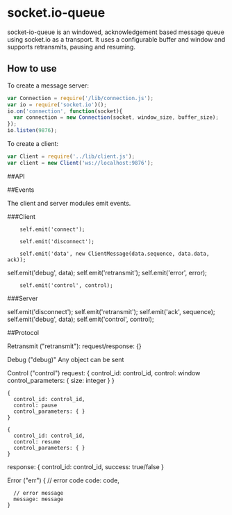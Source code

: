 # socket.io-queue

socket-io-queue is an windowed, acknowledgement based message queue using socket.io as a transport. It uses a 
configurable buffer and window and supports retransmits, pausing and resuming.

## How to use

To create a message server:

```js
var Connection = require('/lib/connection.js');
var io = require('socket.io')();
io.on('connection', function(socket){
  var connection = new Connection(socket, window_size, buffer_size);
});
io.listen(9876);
```

To create a client:

```js
var Client = require('../lib/client.js');
var client = new Client('ws://localhost:9876');
```

##API

##Events

The client and server modules emit events.

###Client         
          
        self.emit('connect');

        self.emit('disconnect');

        self.emit('data', new ClientMessage(data.sequence, data.data, ack));
self.emit('debug', data);
        self.emit('retransmit');
        self.emit('error', error);

        self.emit('control', control);



###Server

self.emit('disconnect');
            self.emit('retransmit');
self.emit('ack', sequence);
self.emit('debug', data);
self.emit('control', control);


##Protocol



Retransmit ("retransmit"):
  request/response: {}

Debug ("debug)"
  Any object can be sent


Control ("control")
  request:
    {
      control_id: control_id,
      control: window
      control_parameters: {
        size: integer
      }
    }

    {
      control_id: control_id,
      control: pause
      control_parameters: { }
    }

    {
      control_id: control_id,
      control: resume
      control_parameters: { }
    }

  response:
    {
      control_id: control_id,
      success: true/false
    }

Error ("err")
  {
      // error code
      code: code,

      // error message
      message: message
    }
  